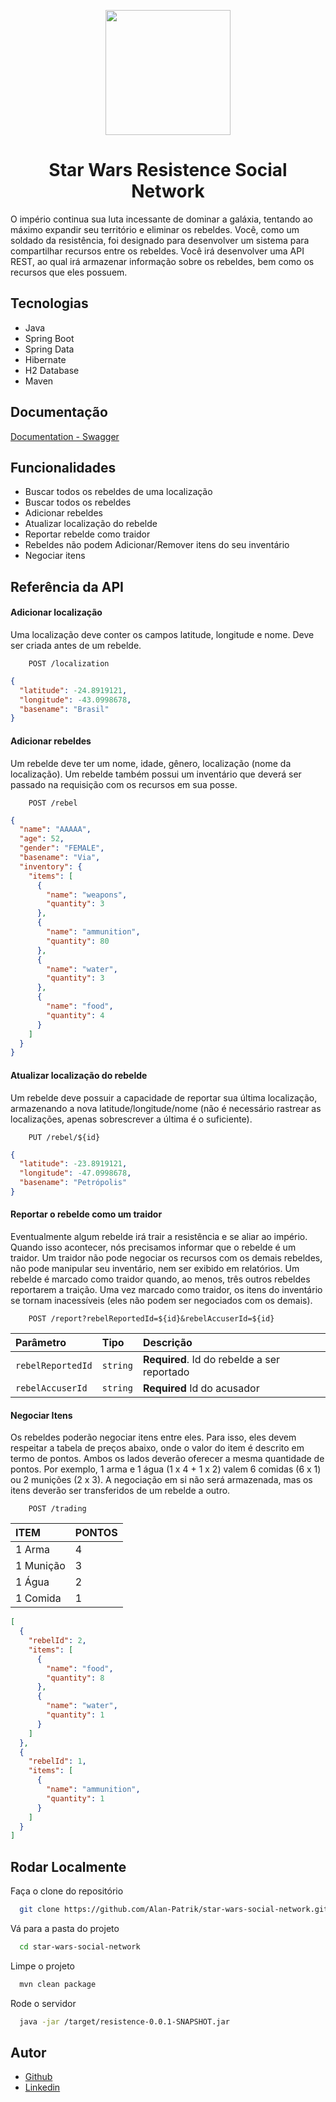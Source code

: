 <p align="center">
<img src="https://logosmarcas.net/wp-content/uploads/2020/11/Star-Wars-Logo.png" width="200"/>
</p>

<h1 align="center">Star Wars Resistence Social Network</h1>

O império continua sua luta incessante de dominar a galáxia, tentando ao máximo expandir seu território e eliminar os
rebeldes. Você, como um soldado da resistência, foi designado para desenvolver um sistema para compartilhar recursos
entre os rebeldes. Você irá desenvolver uma API REST, ao qual irá armazenar informação sobre os rebeldes, bem como os
recursos que eles possuem.

## Tecnologias

- Java
- Spring Boot
- Spring Data
- Hibernate
- H2 Database
- Maven

## Documentação

[Documentation - Swagger](https://shrouded-dusk-72580.herokuapp.com/docs)

## Funcionalidades

- Buscar todos os rebeldes de uma localização
- Buscar todos os rebeldes
- Adicionar rebeldes
- Atualizar localização do rebelde
- Reportar rebelde como traidor
- Rebeldes não podem Adicionar/Remover itens do seu inventário
- Negociar itens

## Referência da API

#### Adicionar localização

Uma localização deve conter os campos latitude, longitude e nome. Deve ser criada antes de um rebelde.

```http
	POST /localization
```

```json
{
  "latitude": -24.8919121,
  "longitude": -43.0998678,
  "basename": "Brasil"
}
```

#### Adicionar rebeldes

Um rebelde deve ter um nome, idade, gênero, localização (nome da localização). Um rebelde também possui um inventário
que deverá ser passado na requisição com os recursos em sua posse.

```http
	POST /rebel
```

```json
{
  "name": "AAAAA",
  "age": 52,
  "gender": "FEMALE",
  "basename": "Via",
  "inventory": {
    "items": [
      {
        "name": "weapons",
        "quantity": 3
      },
      {
        "name": "ammunition",
        "quantity": 80
      },
      {
        "name": "water",
        "quantity": 3
      },
      {
        "name": "food",
        "quantity": 4
      }
    ]
  }
}
```

#### Atualizar localização do rebelde

Um rebelde deve possuir a capacidade de reportar sua última localização, armazenando a nova latitude/longitude/nome (não
é necessário rastrear as localizações, apenas sobrescrever a última é o suficiente).

```http
	PUT /rebel/${id}
```

```json
{
  "latitude": -23.8919121,
  "longitude": -47.0998678,
  "basename": "Petrópolis"
}
```

#### Reportar o rebelde como um traidor

Eventualmente algum rebelde irá trair a resistência e se aliar ao império. Quando isso acontecer, nós precisamos
informar que o rebelde é um traidor. Um traidor não pode negociar os recursos com os demais rebeldes, não pode manipular
seu inventário, nem ser exibido em relatórios. Um rebelde é marcado como traidor quando, ao menos, três outros rebeldes
reportarem a traição. Uma vez marcado como traidor, os itens do inventário se tornam inacessíveis (eles não podem ser
negociados com os demais).

```http
	POST /report?rebelReportedId=${id}&rebelAccuserId=${id}
```

| Parâmetro | Tipo     | Descrição                       |
| :-------- | :------- | :-------------------------------- |
| `rebelReportedId`      | `string` | **Required**. Id do rebelde a ser reportado |
| `rebelAccuserId` | `string` | **Required** Id do acusador |

#### Negociar Itens

Os rebeldes poderão negociar itens entre eles. Para isso, eles devem respeitar a tabela de preços abaixo, onde o valor
do item é descrito em termo de pontos. Ambos os lados deverão oferecer a mesma quantidade de pontos. Por exemplo, 1 arma
e 1 água (1 x 4 + 1 x 2) valem 6 comidas (6 x 1) ou 2 munições (2 x 3). A negociação em si não será armazenada, mas os
itens deverão ser transferidos de um rebelde a outro.

```http
	POST /trading
```

| **ITEM** | **PONTOS** |
|:-----| :------|
| 1 Arma | 4 |
| 1 Munição | 3 |
| 1 Água | 2 |
| 1 Comida | 1 |

```json
[
  {
    "rebelId": 2,
    "items": [
      {
        "name": "food",
        "quantity": 8
      },
      {
        "name": "water",
        "quantity": 1
      }
    ]
  },
  {
    "rebelId": 1,
    "items": [
      {
        "name": "ammunition",
        "quantity": 1
      }
    ]
  }
]
```

## Rodar Localmente

Faça o clone do repositório

```bash
  git clone https://github.com/Alan-Patrik/star-wars-social-network.git
```

Vá para a pasta do projeto

```bash
  cd star-wars-social-network
```

Limpe o projeto

```bash
  mvn clean package
```

Rode o servidor

```bash
  java -jar /target/resistence-0.0.1-SNAPSHOT.jar
```

## Autor

- [Github](https://github.com/Alan-Patrik)
- [Linkedin](https://www.linkedin.com/in/alan-patrik-fragozo-dos-santos-461b8a1b5/)